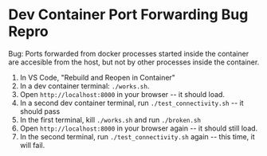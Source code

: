Dev Container Port Forwarding Bug Repro
=======================================

Bug: Ports forwarded from docker processes started inside the container are accesible from the host, but not by other processes inside the container.

1. In VS Code, "Rebuild and Reopen in Container"
2. In a dev container terminal: `./works.sh`.
3. Open `http://localhost:8000` in your browser -- it should load.
4. In a second dev container terminal, run `./test_connectivity.sh` -- it should pass
5. In the first terminal, kill `./works.sh` and run `./broken.sh`
6. Open `http://localhost:8000` in your browser again -- it should still load.
7. In the second terminal, run `./test_connectivity.sh` again -- this time, it will fail.
